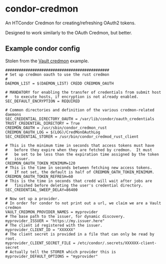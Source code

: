 # condor-credmon
An HTCondor Credmon for creating/refreshing OAuth2 tokens.

Designed to work similarly to the OAuth Credmon, but better.

## Example condor config

Stolen from the [Vault credmon](https://github.com/htcondor/htcondor/blob/main/src/condor_credd/condor_credmon_oauth/examples/config/condor/40-vault-credmon.conf) example.

```
##############################################
# Set up credmon oauth to use the rust credmon
#
DAEMON_LIST = $(DAEMON_LIST) CREDD CREDMON_OAUTH

# MANDATORY for enabling the transfer of credentials from submit host
#   to execute hosts, if encryption is not already enabled.
SEC_DEFAULT_ENCRYPTION = REQUIRED

# Common directories and definition of the various credmon-related daemons
SEC_CREDENTIAL_DIRECTORY_OAUTH = /var/lib/condor/oauth_credentials
TRUST_CREDENTIAL_DIRECTORY = True
CREDMON_OAUTH = /usr/sbin/condor_credmon_rust
CREDMON_OAUTH_LOG = $(LOG)/CredMonOAuthLog
SEC_CREDENTIAL_STORER = /usr/bin/condor_credmod_rust_client

# This is the minimum time in seconds that access tokens must have
#   before they expire when they are fetched by credmon.  It must
#   be set to be less than the expiration time assigned by the token
#   issuer.
CREDMON_OAUTH_TOKEN_MINIMUM=120
# This is the time in seconds between fetching new access tokens.
#   If not set, the default is half of CREDMON_OATH_TOKEN_MINIMUM.
CREDMON_OAUTH_TOKEN_REFRESH=60
# This is the time in seconds that credd will wait after jobs are
#   finished before deleting the user's credential directory.
SEC_CREDENTIAL_SWEEP_DELAY=86400

# Now set up a provider.
# In order for condor to not print out a url, we claim we are a Vault credmon
VAULT_CREDMON_PROVIDER_NAMES = myprovider
# The base path to the issuer, for dynamic discovery.
myprovider_ISSUER = "https://my.issuer.here"
# The client id registered with the issuer.
myprovider_CLIENT_ID = "XXXXXX"
# The client secret is provided in a file that can only be read by root.
myprovider_CLIENT_SECRET_FILE = /etc/condor/.secrets/XXXXXX-client-secret
# Actually tell the STORER which provider this is
myprovider_DEFAULT_OPTIONS = "myprovider"
```
